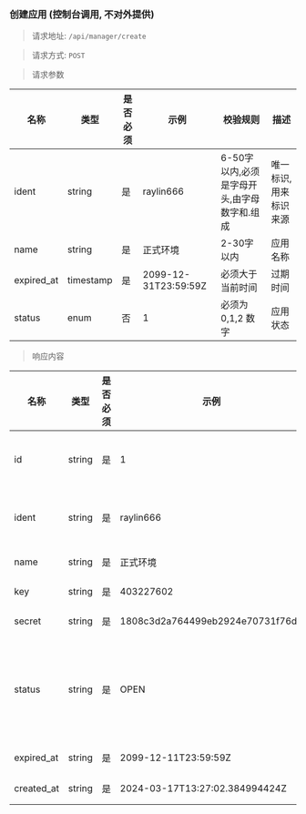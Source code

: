 ### 创建应用 (控制台调用, 不对外提供)

> 请求地址: `/api/manager/create`

> 请求方式: `POST`

> 请求参数

| 名称         | 类型        | 是否必须 | 示例                   | 校验规则                      | 描述           |
|------------|-----------|------|----------------------|---------------------------|--------------|
| ident      | string    | 是    | raylin666            | 6-50字以内,必须是字母开头,由字母数字和.组成 | 唯一标识, 用来标识来源 |
| name       | string    | 是    | 正式环境                 | 2-30字以内                   | 应用名称         |
| expired_at | timestamp | 是    | 2099-12-31T23:59:59Z | 必须大于当前时间                  | 过期时间         |
| status     | enum      | 否    | 1                    | 必须为 0,1,2 数字              | 应用状态         |

> 响应内容

| 名称         | 类型     | 是否必须 | 示例                               | 描述                              |
|------------|--------|------|----------------------------------|---------------------------------|
| id         | string | 是    | 1                                | 自增ID(无实质业务性质)                   |
| ident      | string | 是    | raylin666                        | 唯一标识, 用来标识来源                    |
| name       | string | 是    | 正式环境                             | 应用名称                            |
| key        | string | 是    | 403227602                        | 应用KEY                           |
| secret     | string | 是    | 1808c3d2a764499eb2924e70731f76d5 | 应用密钥                            |
| status     | string | 是    | OPEN                             | 应用状态 CLOSE:停用 OPEN:启用 FREEZE:冻结 |
| expired_at | string | 是    | 2099-12-11T23:59:59Z             | 过期时间                            |
| created_at | string | 是    | 2024-03-17T13:27:02.384994424Z   | 创建时间                            |
